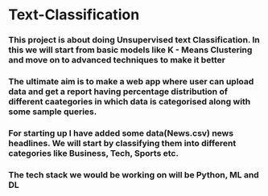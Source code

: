 # Text-Classification
### This project is about doing Unsupervised text Classification. In this we will start from basic models like K - Means Clustering and move on to advanced techniques to make it better
### The ultimate aim is to make a web app where user can upload data and get a report having percentage distribution of different caategories in which data is categorised along with some sample queries. 
### For starting up I have added some data(News.csv) news headlines. We will start by classifying them into different categories like Business, Tech, Sports etc.
### The tech stack we would be working on will be Python, ML and DL
